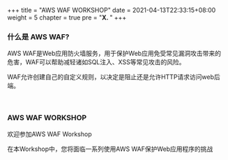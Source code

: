 +++
title = "AWS WAF WORKSHOP"
date = 2021-04-13T22:33:15+08:00
weight = 5
chapter = true
pre = "<b>X. </b>"
+++



### 什么是 AWS WAF?

AWS WAF是Web应用防火墙服务，用于保护Web应用免受常见漏洞攻击带来的危害，WAF可以帮助减轻诸如SQL注入、XSS等常见攻击的风险。 

WAF允许创建自己的自定义规则，以决定是阻止还是允许HTTP请求访问web后端。


<br>

### AWS WAF WORKSHOP
欢迎参加AWS WAF Workshop

在本Workshop中，您将面临一系列使用AWS WAF保护Web应用程序的挑战